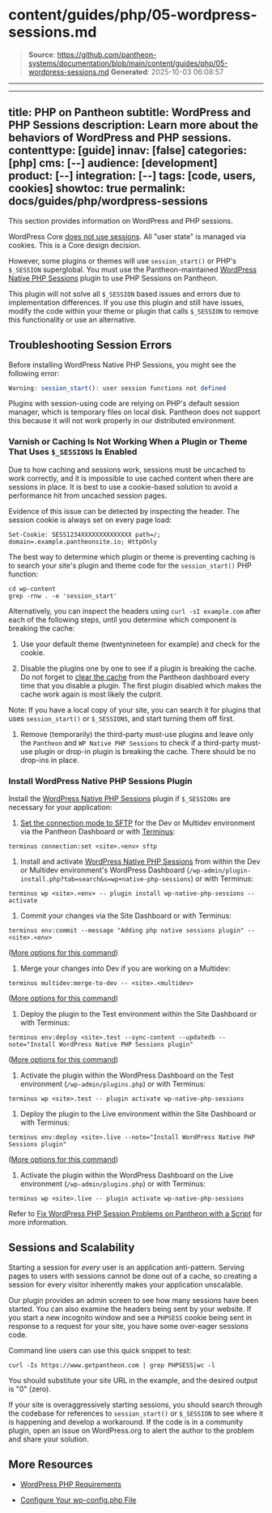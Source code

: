 # content/guides/php/05-wordpress-sessions.md

> **Source**: https://github.com/pantheon-systems/documentation/blob/main/content/guides/php/05-wordpress-sessions.md
> **Generated**: 2025-10-03 06:08:57

---

---
title: PHP on Pantheon
subtitle: WordPress and PHP Sessions
description: Learn more about the behaviors of WordPress and PHP sessions.
contenttype: [guide]
innav: [false]
categories: [php]
cms: [--]
audience: [development]
product: [--]
integration: [--]
tags: [code, users, cookies]
showtoc: true
permalink: docs/guides/php/wordpress-sessions
---

This section provides information on WordPress and PHP sessions.

WordPress Core [does not use sessions](https://wordpress.org/support/topic/how-does-wordpress-handle-sessions-and-session-variables/?replies=7). All "user state" is managed via cookies. This is a Core design decision.

However, some plugins or themes will use `session_start()` or PHP's `$_SESSION` superglobal. You must use the Pantheon-maintained [WordPress Native PHP Sessions](https://wordpress.org/plugins/wp-native-php-sessions) plugin to use PHP Sessions on Pantheon.

<Alert title="Warning" type="danger">

This plugin will not solve all `$_SESSION` based issues and errors due to implementation differences. If you use this plugin and still have issues, modify the code within your theme or plugin that calls `$_SESSION` to remove this functionality or use an alternative.

</Alert>

## Troubleshooting Session Errors

Before installing WordPress Native PHP Sessions, you might see the following error:

```php
Warning: session_start(): user session functions not defined
```

Plugins with session-using code are relying on PHP's default session manager, which is temporary files on local disk. Pantheon does not support this because it will not work properly in our distributed environment.

### Varnish or Caching Is Not Working When a Plugin or Theme That Uses `$_SESSIONS` Is Enabled

Due to how caching and sessions work, sessions must be uncached to work correctly, and it is impossible to use cached content when there are sessions in place. It is best to use a cookie-based solution to avoid a performance hit from uncached session pages.

Evidence of this issue can be detected by inspecting the header. The session cookie is always set on every page load:

```http
Set-Cookie: SESS1234XXXXXXXXXXXXXX path=/; domain=.example.pantheonsite.io; HttpOnly
```

The best way to determine which plugin or theme is preventing caching is to search your site's plugin and theme code for the `session_start()` PHP function:

```bash{promptUser: user}
cd wp-content
grep -rnw . -e 'session_start'
```

Alternatively, you can inspect the headers using `curl -sI example.com` after each of the following steps, until you determine which component is breaking the cache:

1. Use your default theme (twentynineteen for example) and check for the cookie.

1. Disable the plugins one by one to see if a plugin is breaking the cache. Do not forget to [clear the cache](/clear-caches) from the Pantheon dashboard every time that you disable a plugin. The first plugin disabled which makes the cache work again is most likely the culprit.

  Note: If you have a local copy of your site, you can search it for plugins that uses `session_start()` or `$_SESSIONS`, and start turning them off first.

1. Remove (temporarily) the third-party must-use plugins and leave only the `Pantheon` and `WP Native PHP Sessions` to check if a third-party must-use plugin or drop-in plugin is breaking the cache. There should be no drop-ins in place.

### Install WordPress Native PHP Sessions Plugin

Install the [WordPress Native PHP Sessions](https://wordpress.org/plugins/wp-native-php-sessions) plugin if `$_SESSIONs` are necessary for your application:

1. [Set the connection mode to SFTP](/guides/sftp) for the Dev or Multidev environment via the Pantheon Dashboard or with [Terminus](/terminus):

 ```bash{promptUser: user}
 terminus connection:set <site>.<env> sftp
 ```

1. Install and activate [WordPress Native PHP Sessions](https://wordpress.org/plugins/wp-native-php-sessions) from within the Dev or Multidev environment's WordPress Dashboard (`/wp-admin/plugin-install.php?tab=search&s=wp+native-php-sessions`) or with Terminus:

 ```bash{promptUser: user}
 terminus wp <site>.<env> -- plugin install wp-native-php-sessions --activate
 ```
 
1. Commit your changes via the Site Dashboard or with Terminus:

 ```bash{promptUser: user}
 terminus env:commit --message "Adding php native sessions plugin" -- <site>.<env>
 ```
 ([More options for this command](/terminus/commands/env-commit))
 
1. Merge your changes into Dev if you are working on a Multidev: 

 ```bash{promptUser: user}
 terminus multidev:merge-to-dev -- <site>.<multidev>
 ```
 ([More options for this command](/terminus/commands/multidev-merge-to-dev))

1. Deploy the plugin to the Test environment within the Site Dashboard or with Terminus:

 ```bash{promptUser: user}
 terminus env:deploy <site>.test --sync-content --updatedb --note="Install WordPress Native PHP Sessions plugin"
 ```
 ([More options for this command](/terminus/commands/env-deploy))

1. Activate the plugin within the WordPress Dashboard on the Test environment (`/wp-admin/plugins.php`) or with Terminus:

 ```bash{promptUser: user}
 terminus wp <site>.test -- plugin activate wp-native-php-sessions
 ```

1. Deploy the plugin to the Live environment within the Site Dashboard or with Terminus:

 ```bash{promptUser: user}
 terminus env:deploy <site>.live --note="Install WordPress Native PHP Sessions plugin"
 ```
 ([More options for this command](/terminus/commands/env-deploy))

1. Activate the plugin within the WordPress Dashboard on the Live environment (`/wp-admin/plugins.php`) or with Terminus:

 ```bash{promptUser: user}
 terminus wp <site>.live -- plugin activate wp-native-php-sessions
 ```

Refer to [Fix WordPress PHP Session Problems on Pantheon with a Script](https://pantheon.io/blog/fix-wordpress-php-session-problems-pantheon-script) for more information.

## Sessions and Scalability

Starting a session for _every_ user is an application anti-pattern. Serving pages to users with sessions cannot be done out of a cache, so creating a session for every visitor inherently makes your application unscalable.

Our plugin provides an admin screen to see how many sessions have been started. You can also examine the headers being sent by your website. If you start a new incognito window and see a `PHPSESS` cookie being sent in response to a request for your site, you have some over-eager sessions code.

Command line users can use this quick snippet to test:

```bash{promptUser: user}
curl -Is https://www.getpantheon.com | grep PHPSESS|wc -l
```

You should substitute your site URL in the example, and the desired output is "0" (zero).

If your site is overaggressively starting sessions, you should search through the codebase for references to `session_start()` or `$_SESSION` to see where it is happening and develop a workaround. If the code is in a community plugin, open an issue on WordPress.org to alert the author to the problem and share your solution.

## More Resources

- [WordPress PHP Requirements](https://wordpress.org/about/requirements/)

- [Configure Your wp-config.php File](/guides/php/wp-config-php)